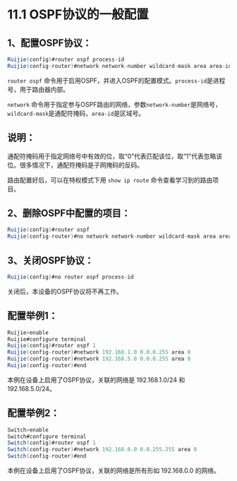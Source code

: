 # 11.1 OSPF协议的一般配置

## 1、配置OSPF协议：

```java
Ruijie(config)#router ospf process-id
Ruijie(config-router)#network network-number wildcard-mask area area-id
```

`router ospf` 命令用于启用OSPF，并进入OSPF的配置模式。`process-id`是进程号，用于路由器内部。

`network` 命令用于指定参与OSPF路由的网络，参数`network-number`是网络号，`wildcard-mask`是通配符掩码，`area-id`是区域号。

## 说明：

通配符掩码用于指定网络号中有效的位，取“0”代表匹配该位，取“1”代表忽略该位。很多情况下，通配符掩码是子网掩码的反码。

路由配置好后，可以在特权模式下用 `show ip route` 命令查看学习到的路由项目。

## 2、删除OSPF中配置的项目：

```java
Ruijie(config)#router ospf
Ruijie(config-router)#no network network-number wildcard-mask area area-id
```

## 3、关闭OSPF协议：

```java
Ruijie(config)#no router ospf process-id
```

关闭后，本设备的OSPF协议将不再工作。

## 配置举例1：

```java
Ruijie>enable
Ruijie#configure terminal
Ruijie(config)#router ospf 1
Ruijie(config-router)#network 192.168.1.0 0.0.0.255 area 0
Ruijie(config-router)#network 192.168.5.0 0.0.0.255 area 0
Ruijie(config-router)#end
```

本例在设备上启用了OSPF协议，关联的网络是 192.168.1.0/24 和 192.168.5.0/24。

## 配置举例2：

```java
Switch>enable
Switch#configure terminal
Switch(config)#router ospf 1
Switch(config-router)#network 192.168.0.0 0.0.255.255 area 0
Switch(config-router)#end
```

本例在设备上启用了OSPF协议，关联的网络是所有形如 192.168.0.0 的网络。

